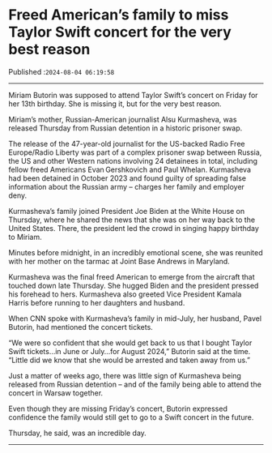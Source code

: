# Freed American’s family to miss Taylor Swift concert for the very best reason

Published :`2024-08-04 06:19:58`

---

Miriam Butorin was supposed to attend Taylor Swift’s concert on Friday for her 13th birthday. She is missing it, but for the very best reason.

Miriam’s mother, Russian-American journalist Alsu Kurmasheva, was released Thursday from Russian detention in a historic prisoner swap.

The release of the 47-year-old journalist for the US-backed Radio Free Europe/Radio Liberty was part of a complex prisoner swap between Russia, the US and other Western nations involving 24 detainees in total, including fellow freed Americans Evan Gershkovich and Paul Whelan. Kurmasheva had been detained in October 2023 and found guilty of spreading false information about the Russian army – charges her family and employer deny.

Kurmasheva’s family joined President Joe Biden at the White House on Thursday, where he shared the news that she was on her way back to the United States. There, the president led the crowd in singing happy birthday to Miriam.

Minutes before midnight, in an incredibly emotional scene, she was reunited with her mother on the tarmac at Joint Base Andrews in Maryland.

Kurmasheva was the final freed American to emerge from the aircraft that touched down late Thursday. She hugged Biden and the president pressed his forehead to hers. Kurmasheva also greeted Vice President Kamala Harris before running to her daughters and husband.

When CNN spoke with Kurmasheva’s family in mid-July, her husband, Pavel Butorin, had mentioned the concert tickets.

“We were so confident that she would get back to us that I bought Taylor Swift tickets…in June or July…for August 2024,” Butorin said at the time. “Little did we know that she would be arrested and taken away from us.”

Just a matter of weeks ago, there was little sign of Kurmasheva being released from Russian detention – and of the family being able to attend the concert in Warsaw together.

Even though they are missing Friday’s concert, Butorin expressed confidence the family would still get to go to a Swift concert in the future.

Thursday, he said, was an incredible day.

---

